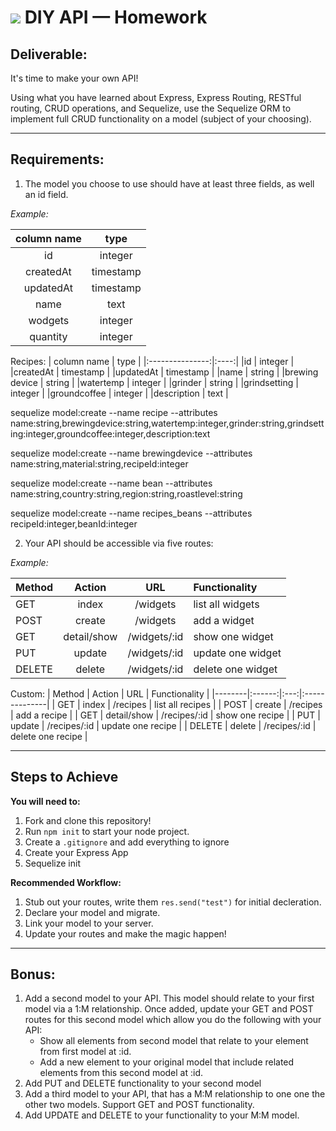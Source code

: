 # ![](https://ga-dash.s3.amazonaws.com/production/assets/logo-9f88ae6c9c3871690e33280fcf557f33.png) DIY API — Homework

## **Deliverable**:

It's time to make your own API! 

Using what you have learned about Express, Express Routing, RESTful routing, CRUD operations, and Sequelize, use the Sequelize ORM to implement full CRUD functionality on a model (subject of your choosing).

-----

## **Requirements**: 

1. The model you choose to use should have at least three fields, as well an id field. 

*Example:*

| column name     | type |
|:---------------:|:----:|
|id | integer |
|createdAt | timestamp |
|updatedAt | timestamp |
|name | text |
|wodgets | integer |
|quantity | integer |

Recipes:
| column name     | type |
|:---------------:|:----:|
|id | integer |
|createdAt | timestamp |
|updatedAt | timestamp |
|name | string |
|brewing device | string |
|watertemp | integer |
|grinder | string |
|grindsetting | integer |
|groundcoffee | integer |
|description | text |

sequelize model:create --name recipe --attributes name:string,brewingdevice:string,watertemp:integer,grinder:string,grindsetting:integer,groundcoffee:integer,description:text

sequelize model:create --name brewingdevice --attributes name:string,material:string,recipeId:integer

sequelize model:create --name bean --attributes name:string,country:string,region:string,roastlevel:string

sequelize model:create --name recipes_beans --attributes recipeId:integer,beanId:integer


2. Your API should be accessible via five routes: 

*Example:*

| Method | Action | URL | Functionality |
|--------|:------:|:---:|:--------------|
| GET | index | /widgets | list all widgets |
| POST | create | /widgets | add a widget |
| GET | detail/show | /widgets/:id | show one widget |
| PUT | update | /widgets/:id | update one widget |
| DELETE | delete | /widgets/:id | delete one widget |


Custom:
| Method | Action | URL | Functionality |
|--------|:------:|:---:|:--------------|
| GET | index | /recipes | list all recipes |
| POST | create | /recipes | add a recipe |
| GET | detail/show | /recipes/:id | show one recipe |
| PUT | update | /recipes/:id | update one recipe |
| DELETE | delete | /recipes/:id | delete one recipe |

-------

## **Steps to Achieve**

**You will need to:**
1. Fork and clone this repository!
2. Run `npm init` to start your node project. 
3. Create a `.gitignore` and add everything to ignore
4. Create your Express App
5. Sequelize init

**Recommended Workflow:**
1. Stub out your routes, write them `res.send("test")` for initial decleration.
2. Declare your model and migrate.
3. Link your model to your server.
4. Update your routes and make the magic happen!

-------

## Bonus:

1. Add a second model to your API. This model should relate to your first model via a 1:M relationship. Once added, update your GET and POST routes for this second model which allow you do the following with your API: 
    * Show all elements from second model that relate to your element from first model at :id. 
    * Add a new element to your original model that include related elements from this second model at :id.
2. Add PUT and DELETE functionality to your second model
3. Add a third model to your API, that has a M:M relationship to one one the other two models. Support GET and POST functionality.
4. Add UPDATE and DELETE to your functionality to your M:M model.
